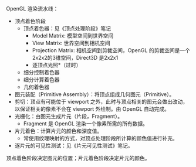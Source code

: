 OpenGL 渲染流水线：
- 顶点着色阶段
    - 顶点着色器：见《顶点处理阶段》笔记
        - Model Matrix: 模型空间到世界空间
        - View Matrix: 世界空间到相机空间
        - Projection Matrix: 相机空间到剪裁空间，OpenGL 的剪裁空间是一个2x2x2的3维空间，Direct3D 是2x2x1
        - 逐顶点光照*（过时）
    - 细分控制着色器
    - 细分计算着色器
    - 几何着色器
- 图元装配（Primitive Assembly）：将顶点组成几何图元（Primitive）。
- 剪切：顶点有可能位于 viewport 之外，此时与顶点相关的图元会做出改动，以保证相关的像素不会在 viewport 外绘制。由 OpenGL 自动完成。
- 光栅化：由图元生成片元（片段，Fragment）。
    - Fragment 是 OpenGL 渲染一个像素所需的所有数据。
- 片元着色：计算片元的颜色和深度值。
    - 常使用纹理映射的方式，对顶点处理阶段所计算的颜色值进行补充。
- 逐片元的可见性测试：见《片元可见性测试》笔记。

顶点着色阶段决定图元的位置；片元着色阶段决定片元的颜色。